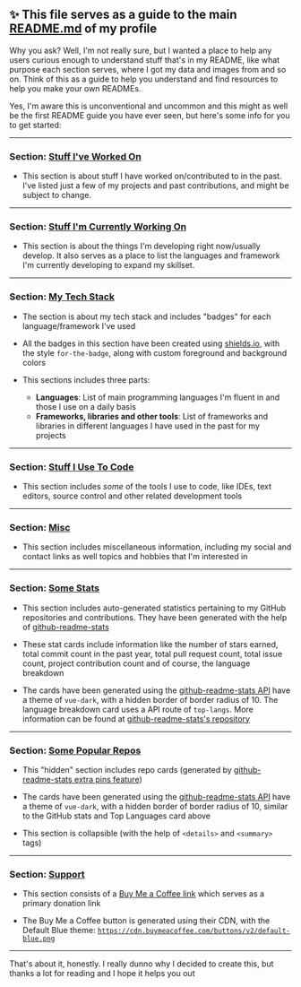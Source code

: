 <!-- markdownlint-disable no-inline-html MD041 MD026-->

## ✨ This file serves as a guide to the main [README.md](./README.md) of my profile

Why you ask? Well, I'm not really sure, but I wanted a place to help any users curious enough to understand stuff that's in my README, like what purpose each section serves, where I got my data and images from and so on. Think of this as a guide to help you understand and find resources to help you make your own READMEs.

Yes, I'm aware this is unconventional and uncommon and this might as well be the first README guide you have ever seen, but here's some info for you to get started:

---

### Section: [Stuff I've Worked On](https://github.com/savioxavier/savioxavier#stuff-ive-worked-on)

- This section is about stuff I have worked on/contributed to in the past. I've listed just a few of my projects and past contributions, and might be subject to change.

---

### Section: [Stuff I'm Currently Working On](https://github.com/savioxavier/savioxavier#stuff-im-currently-working-on)

- This section is about the things I'm developing right now/usually develop. It also serves as a place to list the languages and framework I'm currently developing to expand my skillset.

---

### Section: [My Tech Stack](https://github.com/savioxavier/savioxavier#my-tech-stack)

- The section is about my tech stack and includes "badges" for each language/framework I've used

- All the badges in this section have been created using [shields.io](https://shields.io), with the style `for-the-badge`, along with custom foreground and background colors

- This sections includes three parts:

  - **Languages**: List of main programming languages I'm fluent in and those I use on a daily basis
  - **Frameworks, libraries and other tools**: List of frameworks and libraries in different languages I have used in the past for my projects

---

### Section: [Stuff I Use To Code](https://github.com/savioxavier/savioxavier#stuff-i-use-to-code)

- This section includes _some_ of the tools I use to code, like IDEs, text editors, source control and other related development tools

---

### Section: [Misc](https://github.com/savioxavier/savioxavier#misc)

- This section includes miscellaneous information, including my social and contact links as well topics and hobbies that I'm interested in

---

### Section: [Some Stats](https://github.com/savioxavier/savioxavier#some-stats)

- This section includes auto-generated statistics pertaining to my GitHub repositories and contributions. They have been generated with the help of [github-readme-stats](https://github.com/anuraghazra/github-readme-stats)

- These stat cards include information like the number of stars earned, total commit count in the past year, total pull request count, total issue count, project contribution count and of course, the language breakdown

- The cards have been generated using the [github-readme-stats API](https://github-readme-stats.vercel.app) have a theme of `vue-dark`, with a hidden border of border radius of 10. The language breakdown card uses a API route of `top-langs`. More information can be found at [github-readme-stats's repository](https://github.com/anuraghazra/github-readme-stats)

---

### Section: [Some Popular Repos](https://github.com/savioxavier/savioxavier#some-popular-repos)

- This "hidden" section includes repo cards (generated by [github-readme-stats extra pins feature](https://github.com/anuraghazra/github-readme-stats#github-extra-pins))

- The cards have been generated using the [github-readme-stats API](https://github-readme-stats.vercel.app) have a theme of `vue-dark`, with a hidden border of border radius of 10, similar to the GitHub stats and Top Languages card above

- This section is collapsible (with the help of `<details>` and `<summary>` tags)

---

### Section: [Support](https://github.com/savioxavier/savioxavier#support)

- This section consists of a [Buy Me a Coffee link](https://www.buymeacoffee.com/savioxavier) which serves as a primary donation link

- The Buy Me a Coffee button is generated using their CDN, with the Default Blue theme: [`https://cdn.buymeacoffee.com/buttons/v2/default-blue.png`](https://cdn.buymeacoffee.com/buttons/v2/default-blue.png)

---

That's about it, honestly. I really dunno why I decided to create this, but thanks a lot for reading and I hope it helps you out

